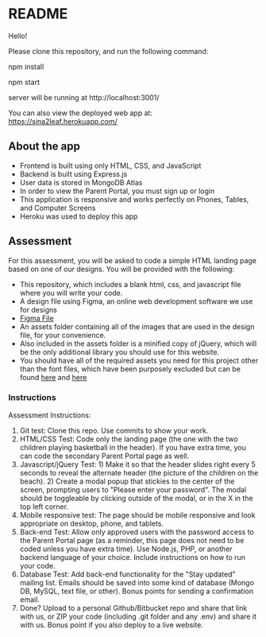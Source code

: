 # README

Hello!

Please clone this repository, and run the following command:

npm install

npm start

server will be running at http://localhost:3001/

You can also view the deployed web app at: https://sina2leaf.herokuapp.com/

## About the app

- Frontend is built using only HTML, CSS, and JavaScript
- Backend is built using Express.js
- User data is stored in MongoDB Atlas
- In order to view the Parent Portal, you must sign up or login
- This application is responsive and works perfectly on Phones, Tables, and Computer Screens
- Heroku was used to deploy this app

## Assessment

For this assessment, you will be asked to code a simple HTML landing page based on one of our designs.
You will be provided with the following:

- This repository, which includes a blank html, css, and javascript file where you will write your code.
- A design file using Figma, an online web development software we use for designs
- [Figma File](https://www.figma.com/file/5l22ti4pFgFKSnlA93ouM7/branch/bWXSVeZJBLDgog0ysvTWGT/LevelUp?node-id=22%3A3)
- An assets folder containing all of the images that are used in the design file, for your convenience.
- Also included in the assets folder is a minified copy of jQuery, which will be the only additional library you should use for this website.
- You should have all of the required assets you need for this project other than the font files, which have been purposely excluded but can be found [here](https://fonts.google.com/specimen/Open+Sans) and [here](https://fonts.google.com/specimen/Alfa+Slab+One)

### Instructions

Assessment Instructions:

1. Git test: Clone this repo. Use commits to show your work.
2. HTML/CSS Test: Code only the landing page (the one with the two children playing basketball in the header). If you have extra time, you can code the secondary Parent Portal page as well.
3. Javascript/jQuery Test: 1) Make it so that the header slides right every 5 seconds to reveal the alternate header (the picture of the children on the beach). 2) Create a modal popup that stickies to the center of the screen, prompting users to "Please enter your password". The modal should be toggleable by clicking outside of the modal, or in the X in the top left corner.
4. Mobile responsive test: The page should be mobile responsive and look appropriate on desktop, phone, and tablets.
5. Back-end Test: Allow only approved users with the password access to the Parent Portal page (as a reminder, this page does not need to be coded unless you have extra time). Use Node.js, PHP, or another backend language of your choice. Include instructions on how to run your code.
6. Database Test: Add back-end functionality for the "Stay updated" mailing list. Emails should be saved into some kind of database (Mongo DB, MySQL, text file, or other). Bonus points for sending a confirmation email.
7. Done? Upload to a personal Github/Bitbucket repo and share that link with us, or ZIP your code (including .git folder and any .env) and share it with us. Bonus point if you also deploy to a live website.
